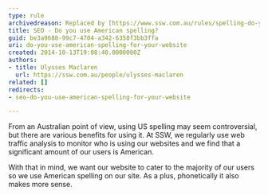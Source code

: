 ```yaml
---
type: rule
archivedreason: Replaced by [https://www.ssw.com.au/rules/spelling-do-you-use-us-english](/spelling-do-you-use-us-english)
title: SEO - Do you use American spelling?
guid: be3a9688-99c7-4704-a342-6358f3bb3ffa
uri: do-you-use-american-spelling-for-your-website
created: 2014-10-13T19:08:40.0000000Z
authors:
- title: Ulysses Maclaren
  url: https://ssw.com.au/people/ulysses-maclaren
related: []
redirects:
- seo-do-you-use-american-spelling-for-your-website

---
```


From an Australian point of view, using US spelling may seem controversial, but there are various benefits for using it. At SSW, we regularly use web traffic analysis to monitor who is using our websites and we find that a significant amount of our users is American. 

<!--endintro-->

With that in mind, we want our website to cater to the majority of our users so we use American spelling on our site. As a plus, phonetically it also makes more sense.
